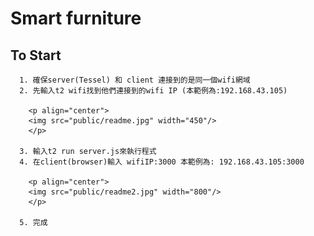 # Smart furniture

## To Start
	  1. 確保server(Tessel) 和 client 連接到的是同一個wifi網域
	  2. 先輸入t2 wifi找到他們連接到的wifi IP (本範例為:192.168.43.105)

		<p align="center">
  		<img src="public/readme.jpg" width="450"/>
		</p>

	  3. 輸入t2 run server.js來執行程式
	  4. 在client(browser)輸入 wifiIP:3000 本範例為: 192.168.43.105:3000

		<p align="center">
  		<img src="public/readme2.jpg" width="800"/>
		</p>

	  5. 完成
